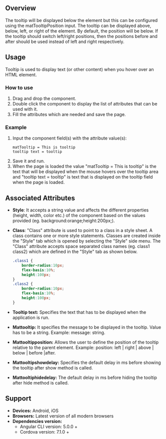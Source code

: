 ## Overview 
The tooltip will be displayed below the element but this can be configured using the matTooltipPosition input. The tooltip can be displayed above, below, left, or right of the element. By default, the position will be below. If the tooltip should switch left/right positions, then the positions before and after should be used instead of left and right respectively.

## Usage
Tooltip is used to display text (or other content) when you hover over an HTML element. 

### How to use   
1. Drag and drop the component. 
2. Double click the component to display the list of attributes that can be used with it.
3. Fill the attributes which are needed and save the page.

### Example 
1. Input the component field(s) with the attribute value(s):
    ``` 
    matTooltip = This is tooltip
    tooltip text = tooltip 
    ```
2. Save it and run.
3. When the page is loaded the value "matTooltip = This is tooltip" is the text that will be displayed when the mouse hovers over the tooltip area and "tooltip text = tooltip" is text that is displayed on the tooltip field when the page is loaded.

## Associated Attributes
- **Style**: It accepts a string value and affects the different properties (height, width, color etc.) of the component based on the values provided (eg. background:orange;height:200px;).

- **Class**: "Class" attribute is used to point to a class in a style sheet. A class contains one or more style statements. Classes are created inside the "Style" tab which is opened by selecting the "Style" side menu. The "Class" attribute accepts space separated class names (eg. class1 class2) which are defined in the "Style" tab as shown below.
    ```css
    .class1 {
        border-radius:10px;
        flex-basis:10%;
        height:100px;
    }
    .class2 {
        border-radius:10px;
        flex-basis:10%;
        height:100px;
    }
    
- **Tooltip text:** Specifies the text that has to be displayed when the application is run.
- **Mattooltip:** It specifies the message to be displayed in the tooltip. Value has to be a string. Example: message: string.
- **Mattooltipposition:** Allows the user to define the position of the tooltip relative to the parent element. Example: position: left | right | above | below | before |after.
- **Mattooltipshowdelay:** Specifies the default delay in ms before showing the tooltip after show method is called.
- **Mattooltiphidedelay:** The default delay in ms before hiding the tooltip after hide method is called.

## Support
- **Devices:** Android, iOS
- **Browsers:**  Latest version of all modern browsers
- **Dependencies version:** 
    - Angular CLI version: 5.0.0 + 
    - Cordova version: 7.1.0 +
